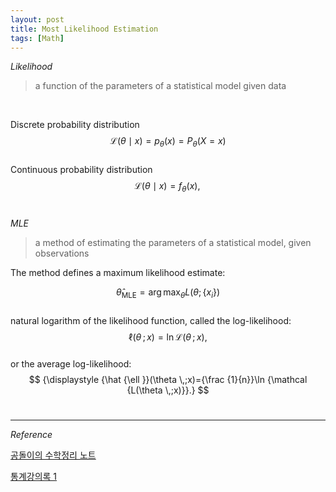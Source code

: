 ```yaml
---
layout: post
title: Most Likelihood Estimation
tags: [Math]
---
```


*Likelihood*
>a function of the parameters of a statistical model given data

<br/>

Discrete probability distribution
<br/>
$$
{\displaystyle {\mathcal {L}}(\theta \mid x)=p_{\theta }(x)=P_{\theta }(X=x)}
$$
<br/>
Continuous probability distribution
<br/>
$$
{\displaystyle {\mathcal {L}}(\theta \mid x)=f_{\theta }(x),\,}
$$
<br/>


*MLE*
>a method of estimating the parameters of a statistical model, given observations

The method defines a maximum likelihood estimate:
<br/>

$$
\hat\theta_{\text{MLE}} = \arg \max_{\theta} L(\theta; \{x_i\})
$$
<br/>
natural logarithm of the likelihood function, called the log-likelihood:
<br/>
$$
{\displaystyle \ell (\theta \,;x)=\ln {\mathcal {L}}(\theta \,;x),}
$$
<br/>
or the average log-likelihood:
<br/>
$$
{\displaystyle {\hat {\ell }}(\theta \,;x)={\frac {1}{n}}\ln {\mathcal {L(\theta \,;x)}}.}
$$
<br/>




***
*Reference*


[공돌이의 수학정리 노트](https://wikidocs.net/7679)

[통계강의록 1](http://rpubs.com/Statdoc/204928)
